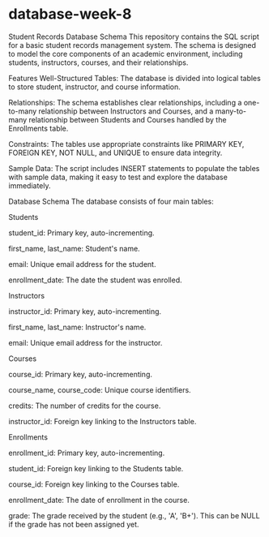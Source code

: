 # database-week-8
Student Records Database Schema
This repository contains the SQL script for a basic student records management system. The schema is designed to model the core components of an academic environment, including students, instructors, courses, and their relationships.

Features
Well-Structured Tables: The database is divided into logical tables to store student, instructor, and course information.

Relationships: The schema establishes clear relationships, including a one-to-many relationship between Instructors and Courses, and a many-to-many relationship between Students and Courses handled by the Enrollments table.

Constraints: The tables use appropriate constraints like PRIMARY KEY, FOREIGN KEY, NOT NULL, and UNIQUE to ensure data integrity.

Sample Data: The script includes INSERT statements to populate the tables with sample data, making it easy to test and explore the database immediately.

Database Schema
The database consists of four main tables:

Students

student_id: Primary key, auto-incrementing.

first_name, last_name: Student's name.

email: Unique email address for the student.

enrollment_date: The date the student was enrolled.

Instructors

instructor_id: Primary key, auto-incrementing.

first_name, last_name: Instructor's name.

email: Unique email address for the instructor.

Courses

course_id: Primary key, auto-incrementing.

course_name, course_code: Unique course identifiers.

credits: The number of credits for the course.

instructor_id: Foreign key linking to the Instructors table.

Enrollments

enrollment_id: Primary key, auto-incrementing.

student_id: Foreign key linking to the Students table.

course_id: Foreign key linking to the Courses table.

enrollment_date: The date of enrollment in the course.

grade: The grade received by the student (e.g., 'A', 'B+'). This can be NULL if the grade has not been assigned yet.
